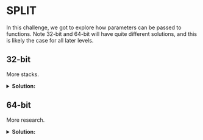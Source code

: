 # SPLIT

In this challenge, we got to explore how parameters can be passed to functions. Note 32-bit and 64-bit will have quite different solutions, and this is likely the case for all later levels.

## 32-bit

More stacks.

<details>
  <summary><b>Solution:</b></summary>
  
  ### Information gathering

  We don't have the ret2win helper function now, but we have something else:

```c
void usefulFunction(void){ // 0x0804860c
  system("/bin/ls");
  return;
}
```

  As revision, We can try inspecting the stack and jumping to the `usefulFunction`.

  ![jump to usefulFunction](https://user-images.githubusercontent.com/114584910/197383092-047b22d4-45fc-4276-8c04-1d5fc1cf9099.png)

  If we inspect the ELF further, we can find a `usefulString` in ghidra, or by the [`nm`](https://linux.die.net/man/1/nm) command:

  ![nm screenshot](https://user-images.githubusercontent.com/114584910/197383133-92bd61ae-2a51-4fdd-b88b-1cedc56ab1ed.png)

  As stated in the problem description, we have to combine the two parts to win.

  ### Revisiting the stack

  Recall the stack graph:

  ![Stack from Yale](https://flint.cs.yale.edu/cs421/papers/x86-asm/stack-convention.png)

  Notice besides the `ebp` and return address, we can also overwrite the parameters given that the allowed input is large enough.

  ### Devising and implementing the payload

  So we can write `"A"*40+(new ebp position)+(new return address)+(the next return address)+(parameter)` to the stack:

  - The next return address doesn't really matter as we'll have gotten our flag.
  - For the new EBP position, we should set it to the position for the new return address (not the next return address)
  - Parameter is just the `usefulString` pointer
  - There are few candidates to new return address, not all will work though:
    - 0x0804861a (*usefulFunction + 0xe), corresponding to the system call in `usefulFunction`
    - 0x0804b00c, corresponding to the `system` thunk. It is accessible in ghidra by checking the reference
    - 0x0804a018, corresponding to the `system` PLT reference in GOT (.got.plt section), which points back to 0x0804b00c
    - 0x080483e0, corresponding to the `system` reference in PLT (.plt section). It is accessible in ghidra by futher checking the reference, or in the disassembly in gdb: <br/> <gdb image>

  Here's a brief [guide to GOT and PLT](https://systemoverlord.com/2017/03/19/got-and-plt-for-pwning.html),
  but to my current understanding, using the `system@plt` address shown in pwndbg is good enough.

  The final pwntools script:

```
from pwn import *
p = process('./split32')
p.sendafter(b"> ", b"A"*40+p32(0xffffcfec)+p32(0x080483e0)+p32(0x08048462)+p32(0x0804a030))
p.interactive()
```

</details>

## 64-bit

More research.

<details>
  <summary><b>Solution:</b></summary>
  
  ### Information gathering

  Useful addresses:

  ```
  usefulString  : 0x601060
  system@plt    : 0x400560
  usefulFunction: 0x400742
  ```

  The 32-bit solution solution won't work even with all addresses changed and `p64` due to another fundamental difference in how 32-bit and 64-bit ELFs work.

  ### Introducing calling conventions and ROP gadgets

  If you looked closer at the disassembly or tried jumping to `usefulFunction` (beware of stack alignment) and added a break point within it,
  you'll notice that the `/bin/ls` is not pushed to the stack:

  ![ghidra usefulFunction uses EDI](https://user-images.githubusercontent.com/114584910/197383207-64198273-ad95-4cbd-bb18-f069fe84b748.png)

  Instead, it's explicitly stated that the RDI register is used:

  ![system uses RDI](https://user-images.githubusercontent.com/114584910/197383234-8ed0ba23-6fd0-42db-94a0-d1edd76ffdaa.png)

  In 64-bit systems, some parameters are not pushed onto the stack and are instead **passed by registers**. Different systems (Windows, linux) have different standards on how to do this.
  This is known as [calling convention](https://en.wikipedia.org/wiki/X86_calling_conventions#List_of_x86_calling_conventions). (see [here](https://wiki.cdot.senecacollege.ca/wiki/X86_64_Register_and_Instruction_Quick_Start) for the difference between EDI and RDI)

  So our primary goal is to modify the RDI register. Overwriting the stack itself is not enough, but we can find **gadgets** that can help us with pwntools.

  ![pwntools_gadget](https://user-images.githubusercontent.com/114584910/197383264-3388fa50-7317-4d79-9dc9-287a0d449983.png)

  We have exactly one gadget for changing the value of `rdi`: it pops the toppest value from the stack and stores it to `rdi` and `ret`urns control to the stack.

  ### Devising and implementing the payload

  Here is what we'll do:

  - Write `0x601060` to stack
  - Pop it to RDI using `0x4007c3`
  - Add a `ret` instruction (because of our good ol' friend stack alignment)
  - Jump to `0x400560`

  Debugging in gdb:

```bash
r < <(python3 -c 'from pwn import *;import sys;sys.stdout.buffer.write(b"A"*(40)+p64(0x4007c3)+p64(0x601060)+p64(0x400741)+p64(0x400560))')
```
  
  Writing the pwntools script is trivial from this point.

</details>

